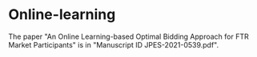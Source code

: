# Online-learning
The paper "An Online Learning-based Optimal Bidding Approach for FTR Market Participants" is in "Manuscript ID JPES-2021-0539.pdf".
